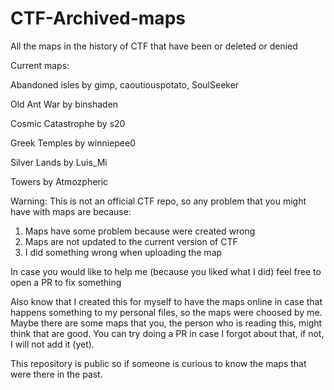 # CTF-Archived-maps
All the maps in the history of CTF that have been or deleted or denied

Current maps:

Abandoned isles by gimp, caoutiouspotato, SoulSeeker

Old Ant War by binshaden

Cosmic Catastrophe by s20

Greek Temples by winniepee0

Silver Lands by Luis_Mi

Towers by Atmozpheric


Warning: This is not an official CTF repo, so any problem that you might have with maps are because:
1. Maps have some problem because were created wrong
2. Maps are not updated to the current version of CTF
3. I did something wrong when uploading the map


In case you would like to help me (because you liked what I did) feel free to open a PR to fix something

Also know that I created this for myself to have the maps online in case that happens something to my personal files, so the maps were choosed by me. Maybe there are some maps that you, the person who is reading this, might think that are good. You can try doing a PR in case I forgot about that, if not, I will not add it (yet).

This repository is public so if someone is curious to know the maps that were there in the past.

